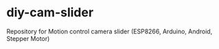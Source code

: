 # diy-cam-slider
Repository for Motion control camera slider (ESP8266, Arduino, Android, Stepper Motor)  
